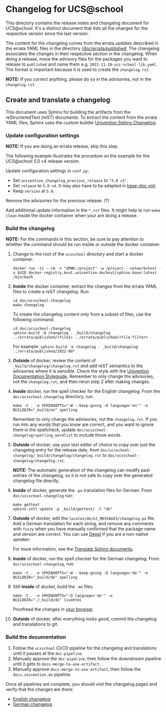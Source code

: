 # Changelog for UCS@school

<!--
SPDX-FileCopyrightText: 2021-2024 Univention GmbH

SPDX-License-Identifier: AGPL-3.0-only
-->

This directory contains the release notes and changelog document for
UCS@school. It's a distinct document that lists all the changes for the
respective version since the last version.

The content for the changelog comes from the errata updates described in the
errata YAML files in the directory
[/doc/errata/published](../errata/published). The changelog associates the
changes in their respective section in the changelog.
When doing a release, move the advisory files for the packages you want to release to `published` and name them e.g.
`2022-11-18-ucs-school-lib.yaml`. The format is important because it is used to create the `changelog.rst`.

**NOTE:** If you correct anything, please do so in the advisories, not in the `changelog.rst`.

## Create and translate a changelog

This document uses Sphinx for building the artifacts from the reStructeredText
(reST) documents. To extract the content from the errata YAML files, Sphinx
uses the custom builder [Univention Sphinx
Changelog](https://git.knut.univention.de/univention/documentation/univention_sphinx_changelog).

### Update configuration settings

**NOTE:** If you are doing an errata release, skip this step.

The following example illustrates the procedure on the example for the
UCS@school 5.0 v4 release version.

Update configuration settings in `conf.py`:

* Set `univention_changelog_previous_release` to `"5.0 v3"`.
* Set `release` to `5.0 v4`. It may also have to be adapted in [base-doc.yml](../../.gitlab-ci/base-doc.yml).
* Keep `version` at `5.0`.

Remove the advisories for the previous release. (?)

Add additional update information in the `*.rst` files. It might help to run `make clean` inside the docker container when your are doing a release.

### Build the changelog

**NOTE:** For the commands in this section, be sure to pay attention to whether the command should be run inside or outside the docker container.

1. Change to the root of the `ucsschool` directory and start a docker container.

   ```console
   docker run -ti --rm -v "$PWD:/project" -w /project --network=host -u $UID docker-registry.knut.univention.de/knut/sphinx-base:latest /bin/bash
   ```

2. **Inside** the docker container, extract the changes from the errata YAML files to create a reST changelog. Run:

   ```console
   cd doc/ucsschool-changelog
   make changelog
   ```

   To create the changelog content only from a subset of files, use the following command:

   ```console
   cd doc/ucsschool-changelog
   sphinx-build -b changelog . _build/changelog ../errata/published/<file1> ../errata/published/<file-filter>
   ```

   For example: `sphinx-build -b changelog . _build/changelog ../errata/published/2022-08*`

3. **Outside** of docker, review the content of `_build/changelog/changelog.rst` and add reST semantics to the advisories where it is sensible. Check the style with the
   [Univention Documentation
   Styleguide](https://univention.gitpages.knut.univention.de/documentation/styleguide/).
   Remember to only change the advisories, not the `changelog.rst`, and then rerun step 2 after making changes.

4. **Inside** docker, run the spell checker for the English changelog. From the `doc/ucsschool-changelog` directory, run:

   ```console
   make -C . -e SPHINXOPTS="-W --keep-going -D language='en'" -e BUILDDIR="_build/en" spelling
   ```

   Remember to only change the advisories, not the `changelog.rst`.
   If you run into any words that you know are correct, and you want to ignore them in the spellcheck, update `doc/ucsschool-changelog/spelling_wordlist` to include those words.

5. **Outside** of docker, use your text editor of choice to copy over just the changelog entry for the release date, from `doc/ucsschool-changelog/_build/changelog/changelog.rst` to `doc/ucsschool-changelog/changelog.rst`.

   **NOTE:** The automatic generation of the changelog can modify past entries of the changelog, so it is not safe to copy over the generated changelog file directly.

6. **Inside** of docker, generate the `.po` translation files for German. From `doc/ucsschool-changelog` run:

   ```console
   make gettext
   sphinx-intl update -p _build/gettext/ -l "de"
   ```

7. **Outside** of docker, edit the `locales/de/LC_MESSAGES/changelog.po` file.
   Add a German translation for each string, and remove any comments with `fuzzy` when you have manually confirmed that the package name and version are correct. You can use [Deepl](https://www.deepl.com) if you are a non-native speaker.

   For more information, see the  [Translate Sphinx
   documents](https://hutten.knut.univention.de/mediawiki/index.php/Translate_Sphinx_documents#Translation).

8. **Inside** of docker, run the spell checker for the German changelog. From `doc/ucsschool-changelog`, run:

   ```console
   make -C . -e SPHINXOPTS="-W --keep-going -D language='de'" -e BUILDDIR="_build/de" spelling
   ```

9. Still **inside** of docker, build the `.mo` files.

   ```console
   make -C . -e SPHINXOPTS="-D language='de'" -e BUILDDIR="./_build/de" livehtml
   ```

   Proofread the changes in [your browser](http://127.0.0.1:8000).

10. **Outside** of docker, after everything looks good, commit the changelog and translations to git.

### Build the documentation

1. Follow the `ucsschool` CI/CD pipeline for the changelog and translations until it pauses at the `doc-pipeline`.
2. Manually approve the `doc-pipeline`, then follow the downstream pipeline until it gets to `docs-merge-to-one-artifact`.
3. Manually approve `docs-merge-to-one-artifact`, then follow the `docs.univention.de` pipeline.

Once all pipelines are complete, you should visit the changelog pages and verify that the changes are there:

* [English changelog](https://docs.software-univention.de/ucsschool-changelog/5.0v3/en/changelog.html)
* [German changelog](https://docs.software-univention.de/ucsschool-changelog/5.0v3/de/changelog.html)
